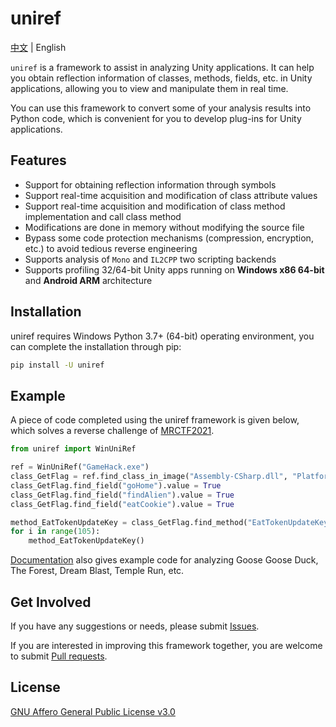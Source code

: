 # uniref

[中文](https://github.com/in1nit1t/uniref/blob/main/README.md) | English

`uniref` is a framework to assist in analyzing Unity applications. It can help you obtain reflection information of classes, methods, fields, etc. in Unity applications, allowing you to view and manipulate them in real time.

You can use this framework to convert some of your analysis results into Python code, which is convenient for you to develop plug-ins for Unity applications.

## Features

- Support for obtaining reflection information through symbols
- Support real-time acquisition and modification of class attribute values
- Support real-time acquisition and modification of class method implementation and call class method
- Modifications are done in memory without modifying the source file
- Bypass some code protection mechanisms (compression, encryption, etc.) to avoid tedious reverse engineering
- Supports analysis of `Mono` and `IL2CPP` two scripting backends
- Supports profiling 32/64-bit Unity apps running on **Windows x86 64-bit** and **Android ARM** architecture

## Installation

uniref requires Windows Python 3.7+ (64-bit) operating environment, you can complete the installation through pip:

```bash
pip install -U uniref
```

## Example

A piece of code completed using the uniref framework is given below, which solves a reverse challenge of [MRCTF2021](https://uniref.readthedocs.io/en/latest/examples/windows.html#mrctf2021-ezgame).

```Python
from uniref import WinUniRef

ref = WinUniRef("GameHack.exe")
class_GetFlag = ref.find_class_in_image("Assembly-CSharp.dll", "Platformer.Flag.GetFlag")
class_GetFlag.find_field("goHome").value = True
class_GetFlag.find_field("findAlien").value = True
class_GetFlag.find_field("eatCookie").value = True

method_EatTokenUpdateKey = class_GetFlag.find_method("EatTokenUpdateKey")
for i in range(105):
    method_EatTokenUpdateKey()
```

[Documentation](https://uniref.readthedocs.io/en/latest/examples/index.html) also gives example code for analyzing Goose Goose Duck, The Forest, Dream Blast, Temple Run, etc.

## Get Involved

If you have any suggestions or needs, please submit [Issues](https://github.com/in1nit1t/uniref/issues).

If you are interested in improving this framework together, you are welcome to submit [Pull requests](https://github.com/in1nit1t/uniref/pulls).

## License

[GNU Affero General Public License v3.0](https://github.com/in1nit1t/uniref/blob/main/LICENSE)
